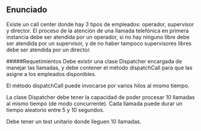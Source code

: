 ## Enunciado
Existe un call center donde hay 3 tipos de empleados: operador, supervisor
y director. El proceso de la atención de una llamada telefónica en primera
instancia debe ser atendida por un operador, si no hay ninguno libre debe
ser atendida por un supervisor, y de no haber tampoco supervisores libres
debe ser atendida por un director.

#####Requetimientos
Debe existir una clase Dispatcher encargada de manejar las
llamadas, y debe contener el método dispatchCall para que las
asigne a los empleados disponibles.

El método dispatchCall puede invocarse por varios hilos al mismo
tiempo.

La clase Dispatcher debe tener la capacidad de poder procesar 10
llamadas al mismo tiempo (de modo concurrente).
Cada llamada puede durar un tiempo aleatorio entre 5 y 10
segundos.

Debe tener un test unitario donde lleguen 10 llamadas.
